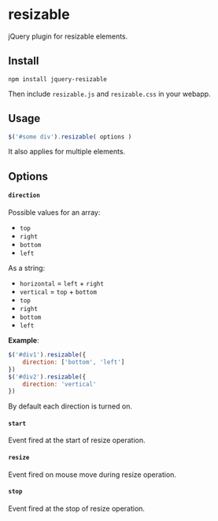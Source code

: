 # resizable

jQuery plugin for resizable elements.

## Install

```
npm install jquery-resizable
```

Then include `resizable.js` and `resizable.css` in your webapp.

## Usage

```js
$('#some div').resizable( options )
```

It also applies for multiple elements.

## Options

#### `direction`

Possible values for an array:
* `top`
* `right`
* `bottom`
* `left`

As a string:
* `horizontal` = `left` + `right`
* `vertical` = `top` + `bottom`
* `top`
* `right`
* `bottom`
* `left`

**Example**:
```js
$('#div1').resizable({
    direction: ['bottom', 'left']
})
$('#div2').resizable({
    direction: 'vertical'
})
```

By default each direction is turned on.

#### `start`

Event fired at the start of resize operation.

#### `resize`

Event fired on mouse move during resize operation.

#### `stop`

Event fired at the stop of resize operation.